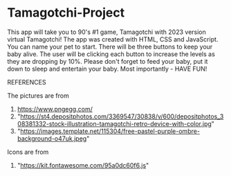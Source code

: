 # Tamagotchi-Project

This app will take you to 90's #1 game, Tamagotchi with 2023 version virtual Tamagotchi! 
The app was created with HTML, CSS and JavaScript. You can name your pet to start. 
There will be three buttons to keep your baby alive. The user will be clicking each button to increase the levels as they are dropping by 10%. Please don't forget to feed your baby, put it down to sleep and entertain your baby. 
Most importantly - HAVE FUN!

REFERENCES

The pictures are from 
1. https://www.pngegg.com/  
2. "https://st4.depositphotos.com/3369547/30838/v/600/depositphotos_308381332-stock-illustration-tamagotchi-retro-device-with-color.jpg"
3. "https://images.template.net/115304/free-pastel-purple-ombre-background-o47uk.jpeg"

Icons are from 
1. "https://kit.fontawesome.com/95a0dc60f6.js"


